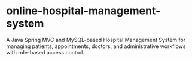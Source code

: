 # online-hospital-management-system
A Java Spring MVC and MySQL-based Hospital Management System for managing patients, appointments, doctors, and administrative workflows with role-based access control.
